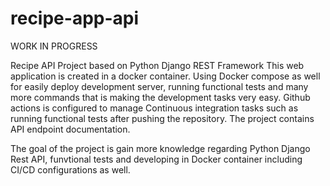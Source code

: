 # recipe-app-api

WORK IN PROGRESS

Recipe API Project based on Python Django REST Framework
This web application is created in a docker container.
Using Docker compose as well for easily deploy development server, running functional tests and many more commands that is making the development tasks very easy.
Github actions is configured to manage Continuous integration tasks such as running functional tests after pushing the repository.
The project contains API endpoint documentation.

The goal of the project is gain more knowledge regarding Python Django Rest API, funvtional tests and developing in Docker container including CI/CD configurations as well. 
